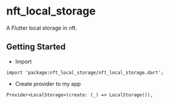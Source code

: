 # nft_local_storage

A Flutter local storage in nft.

## Getting Started

- Import
```
import 'package:nft_local_storage/nft_local_storage.dart';
```

- Create provider to my app
```
Provider<LocalStorage>(create: (_) => LocalStorage()),
```
